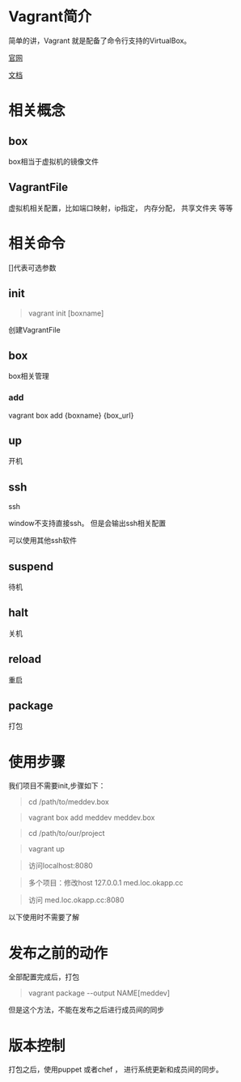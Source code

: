 # Vagrant简介 #

简单的讲，Vagrant 就是配备了命令行支持的VirtualBox。

[官网](http://www.vagrantup.com/)

[文档](http://docs.vagrantup.com/)

# 相关概念 #

## box ##

box相当于虚拟机的镜像文件

## VagrantFile ##

虚拟机相关配置，比如端口映射，ip指定， 内存分配， 共享文件夹 等等

# 相关命令 #

[]代表可选参数

## init ##

> vagrant init [boxname]

创建VagrantFile

## box ##

box相关管理

### add ###

vagrant box add {boxname} {box_url}

## up ##

开机

## ssh ##

ssh

window不支持直接ssh。
但是会输出ssh相关配置

可以使用其他ssh软件

## suspend ##
待机

## halt ##
关机

## reload ##
重启

## package ##
打包

# 使用步骤 #

我们项目不需要init,步骤如下：

> cd /path/to/meddev.box

> vagrant box add meddev meddev.box

> cd /path/to/our/project

> vagrant up

> 访问localhost:8080

> 多个项目：修改host 127.0.0.1 med.loc.okapp.cc

> 访问 med.loc.okapp.cc:8080

以下使用时不需要了解

# 发布之前的动作 #

全部配置完成后，打包

> vagrant package --output NAME[meddev]

但是这个方法，不能在发布之后进行成员间的同步

# 版本控制 #

打包之后，使用puppet 或者chef ， 进行系统更新和成员间的同步。
